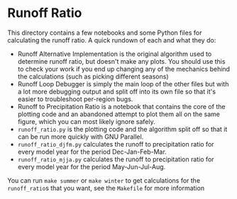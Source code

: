 # Runoff Ratio
This directory contains a few notebooks and some Python files for calculating the runoff ratio. A quick rundown of each and what they do:
- Runoff Alternative Implementation is the original algorithm used to determine runoff ratio, but doesn't make any plots. You should use this to check your work if you end up changing any of the mechanics behind the calculations (such as picking different seasons)
- Runoff Loop Debugger is simply the main loop of the other files but with a lot more debugging output and split off into its own file so that it's easier to troubleshoot per-region bugs.
- Runoff to Precipitation Ratio is a notebook that contains the core of the plotting code and an abandoned attempt to plot them all on the same figure, which you can most likely ignore safely.
- `runoff_ratio.py` is the plotting code and the algorithm split off so that it can be run more quickly with GNU Parallel.
- `runoff_ratio_djfm.py` calculates the runoff to precipitation ratio for every model year for the period Dec-Jan-Feb-Mar.
- `runoff_ratio_mjja.py` calculates the runoff to precipitation ratio for every model year for the period May-Jun-Jul-Aug.

You can run `make summer` or `make winter` to get calculations for the `runoff_ratio`s that you want, see the `Makefile` for more information 

